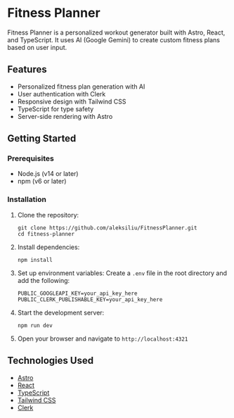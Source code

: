 # Fitness Planner

Fitness Planner is a personalized workout generator built with Astro, React, and TypeScript. It uses AI (Google Gemini) to create custom fitness plans based on user input.

## Features

- Personalized fitness plan generation with AI
- User authentication with Clerk
- Responsive design with Tailwind CSS
- TypeScript for type safety
- Server-side rendering with Astro

## Getting Started

### Prerequisites

- Node.js (v14 or later)
- npm (v6 or later)

### Installation

1. Clone the repository:

   ```
   git clone https://github.com/aleksiliu/FitnessPlanner.git
   cd fitness-planner
   ```

2. Install dependencies:

   ```
   npm install
   ```

3. Set up environment variables:
   Create a `.env` file in the root directory and add the following:

   ```
   PUBLIC_GOOGLEAPI_KEY=your_api_key_here
   PUBLIC_CLERK_PUBLISHABLE_KEY=your_api_key_here
   ```

4. Start the development server:

   ```
   npm run dev
   ```

5. Open your browser and navigate to `http://localhost:4321`

## Technologies Used

- [Astro](https://astro.build/)
- [React](https://reactjs.org/)
- [TypeScript](https://www.typescriptlang.org/)
- [Tailwind CSS](https://tailwindcss.com/)
- [Clerk](https://clerk.dev/)
